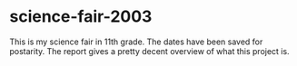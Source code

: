 # science-fair-2003
This is my science fair in 11th grade. The dates have been saved for postarity.
The report gives a pretty decent overview of what this project is.




